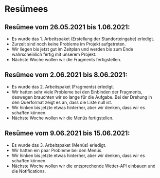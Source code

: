# Resümees

## Resümee vom 26.05.2021 bis 1.06.2021:
* Es wurde das 1. Arbeitspaket (Erstellung der Standorteingabe) erledigt.
* Zurzeit sind noch keine Probleme im Projekt aufgetreten.
* Wir liegen bis jetzt gut im Zeitplan und werden bis zum Ende wahrscheinlich fertig mit unserem Projekt.
* Nächste Woche wollen wir die Fragments fertigstellen.

## Resümee vom 2.06.2021 bis 8.06.2021:
* Es wurde das 2. Arbeitspaket (Fragments) erledigt.
* Wir hatten sehr viele Probleme bei den Einbinden der Fragments, deswegen brauchten wir so lange für die Aufgabe. Bei der Drehung in den Querformat zeigt es an, dass die Liste null ist.
* Wir hinken bis jetzte etwas hinterher, aber wir denken, dass wir es schaffen können.
* Nächste Woche wollen wir die Menüs fertigstellen.

## Resümee vom 9.06.2021 bis 15.06.2021:
* Es wurde das 3. Arbeitspaket (Menüs) erledigt.
* Wir hatten ein paar Probleme bei den Menüs.
* Wir hinken bis jetzte etwas hinterher, aber wir denken, dass wir es schaffen können.
* Nächste Woche wollen wir die entsprechende Wetter-API einbauen und die Notifications.
